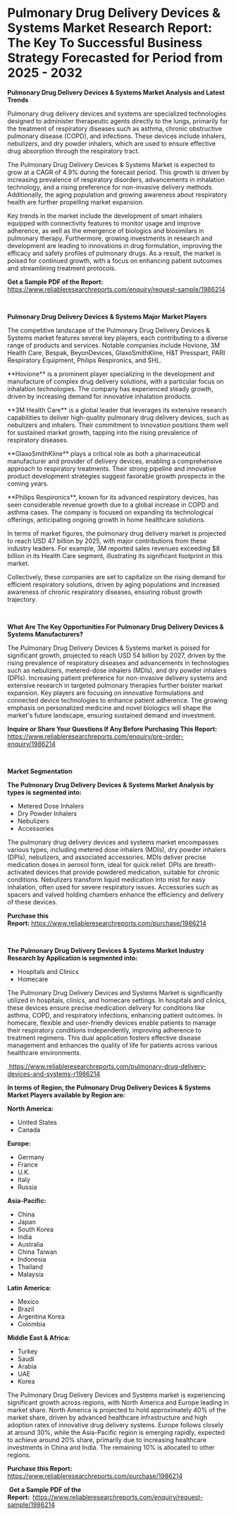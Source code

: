 <p><h1>Pulmonary Drug Delivery Devices & Systems Market Research Report: The Key To Successful Business Strategy Forecasted for Period from 2025 - 2032</h1></p><p><strong>Pulmonary Drug Delivery Devices & Systems Market Analysis and Latest Trends</strong></p>
<p><p>Pulmonary drug delivery devices and systems are specialized technologies designed to administer therapeutic agents directly to the lungs, primarily for the treatment of respiratory diseases such as asthma, chronic obstructive pulmonary disease (COPD), and infections. These devices include inhalers, nebulizers, and dry powder inhalers, which are used to ensure effective drug absorption through the respiratory tract.</p><p>The Pulmonary Drug Delivery Devices & Systems Market is expected to grow at a CAGR of 4.9% during the forecast period. This growth is driven by increasing prevalence of respiratory disorders, advancements in inhalation technology, and a rising preference for non-invasive delivery methods. Additionally, the aging population and growing awareness about respiratory health are further propelling market expansion.</p><p>Key trends in the market include the development of smart inhalers equipped with connectivity features to monitor usage and improve adherence, as well as the emergence of biologics and biosimilars in pulmonary therapy. Furthermore, growing investments in research and development are leading to innovations in drug formulation, improving the efficacy and safety profiles of pulmonary drugs. As a result, the market is poised for continued growth, with a focus on enhancing patient outcomes and streamlining treatment protocols.</p></p>
<p><strong>Get a Sample PDF of the Report:&nbsp;</strong> <a href="https://www.reliableresearchreports.com/enquiry/request-sample/1986214?utm_campaign=2242&utm_medium=2&utm_source=Github&utm_content=ia&utm_term=16042025&utm_id=pulmonary-drug-delivery-devices-systems">https://www.reliableresearchreports.com/enquiry/request-sample/1986214</a></p>
<p>&nbsp;</p>
<p><strong>Pulmonary Drug Delivery Devices & Systems Major Market Players</strong></p>
<p><p>The competitive landscape of the Pulmonary Drug Delivery Devices & Systems market features several key players, each contributing to a diverse range of products and services. Notable companies include Hovione, 3M Health Care, Bespak, BeyonDevices, GlaxoSmithKline, H&T Presspart, PARI Respiratory Equipment, Philips Respironics, and SHL.</p><p>**Hovione** is a prominent player specializing in the development and manufacture of complex drug delivery solutions, with a particular focus on inhalation technologies. The company has experienced steady growth, driven by increasing demand for innovative inhalation products.</p><p>**3M Health Care** is a global leader that leverages its extensive research capabilities to deliver high-quality pulmonary drug delivery devices, such as nebulizers and inhalers. Their commitment to innovation positions them well for sustained market growth, tapping into the rising prevalence of respiratory diseases.</p><p>**GlaxoSmithKline** plays a critical role as both a pharmaceutical manufacturer and provider of delivery devices, enabling a comprehensive approach to respiratory treatments. Their strong pipeline and innovative product development strategies suggest favorable growth prospects in the coming years.</p><p>**Philips Respironics**, known for its advanced respiratory devices, has seen considerable revenue growth due to a global increase in COPD and asthma cases. The company is focused on expanding its technological offerings, anticipating ongoing growth in home healthcare solutions.</p><p>In terms of market figures, the pulmonary drug delivery market is projected to reach USD 47 billion by 2025, with major contributions from these industry leaders. For example, 3M reported sales revenues exceeding $8 billion in its Health Care segment, illustrating its significant footprint in this market.</p><p>Collectively, these companies are set to capitalize on the rising demand for efficient respiratory solutions, driven by aging populations and increased awareness of chronic respiratory diseases, ensuring robust growth trajectory.</p></p>
<p>&nbsp;</p>
<p><strong>What Are The Key Opportunities For Pulmonary Drug Delivery Devices & Systems Manufacturers?</strong></p>
<p><p>The Pulmonary Drug Delivery Devices & Systems market is poised for significant growth, projected to reach USD 54 billion by 2027, driven by the rising prevalence of respiratory diseases and advancements in technologies such as nebulizers, metered-dose inhalers (MDIs), and dry powder inhalers (DPIs). Increasing patient preference for non-invasive delivery systems and extensive research in targeted pulmonary therapies further bolster market expansion. Key players are focusing on innovative formulations and connected device technologies to enhance patient adherence. The growing emphasis on personalized medicine and novel biologics will shape the market's future landscape, ensuring sustained demand and investment.</p></p>
<p><strong>Inquire or Share Your Questions If Any Before Purchasing This Report:</strong> <a href="https://www.reliableresearchreports.com/enquiry/pre-order-enquiry/1986214?utm_campaign=2242&utm_medium=2&utm_source=Github&utm_content=ia&utm_term=16042025&utm_id=pulmonary-drug-delivery-devices-systems">https://www.reliableresearchreports.com/enquiry/pre-order-enquiry/1986214</a></p>
<p>&nbsp;</p>
<p><strong>Market Segmentation</strong></p>
<p><strong>The Pulmonary Drug Delivery Devices & Systems Market Analysis by types is segmented into:</strong></p>
<p><ul><li>Metered Dose Inhalers</li><li>Dry Powder Inhalers</li><li>Nebulizers</li><li>Accessories</li></ul></p>
<p><p>The pulmonary drug delivery devices and systems market encompasses various types, including metered dose inhalers (MDIs), dry powder inhalers (DPIs), nebulizers, and associated accessories. MDIs deliver precise medication doses in aerosol form, ideal for quick relief. DPIs are breath-activated devices that provide powdered medication, suitable for chronic conditions. Nebulizers transform liquid medication into mist for easy inhalation, often used for severe respiratory issues. Accessories such as spacers and valved holding chambers enhance the efficiency and delivery of these devices.</p></p>
<p><strong>Purchase this Report:&nbsp;</strong><a href="https://www.reliableresearchreports.com/purchase/1986214?utm_campaign=2242&utm_medium=2&utm_source=Github&utm_content=ia&utm_term=16042025&utm_id=pulmonary-drug-delivery-devices-systems">https://www.reliableresearchreports.com/purchase/1986214</a></p>
<p>&nbsp;</p>
<p><strong>The Pulmonary Drug Delivery Devices & Systems Market Industry Research by Application is segmented into:</strong></p>
<p><ul><li>Hospitals and Clinics</li><li>Homecare</li></ul></p>
<p><p>The Pulmonary Drug Delivery Devices and Systems Market is significantly utilized in hospitals, clinics, and homecare settings. In hospitals and clinics, these devices ensure precise medication delivery for conditions like asthma, COPD, and respiratory infections, enhancing patient outcomes. In homecare, flexible and user-friendly devices enable patients to manage their respiratory conditions independently, improving adherence to treatment regimens. This dual application fosters effective disease management and enhances the quality of life for patients across various healthcare environments.</p></p>
<p><a href="https://www.reliableresearchreports.com/pulmonary-drug-delivery-devices-and-systems-r1986214?utm_campaign=2242&utm_medium=2&utm_source=Github&utm_content=ia&utm_term=16042025&utm_id=pulmonary-drug-delivery-devices-systems">&nbsp;https://www.reliableresearchreports.com/pulmonary-drug-delivery-devices-and-systems-r1986214</a></p>
<p><strong>In terms of Region, the Pulmonary Drug Delivery Devices & Systems Market Players available by Region are:</strong></p>
<p>
    <p> <strong> North America: </strong>
        <ul>
            <li>United States</li>
            <li>Canada</li>
        </ul>
        </p> 
    <p> <strong> Europe: </strong>
        <ul>
            <li>Germany</li>
            <li>France</li>
            <li>U.K.</li>
            <li>Italy</li>
            <li>Russia</li>
        </ul>
        </p> 
    <p> <strong> Asia-Pacific: </strong>
        <ul>
            <li>China</li>
            <li>Japan</li>
            <li>South Korea</li>
            <li>India</li>
            <li>Australia</li>
            <li>China Taiwan</li>
            <li>Indonesia</li>
            <li>Thailand</li>
            <li>Malaysia</li>
        </ul>
        </p> 
    <p> <strong> Latin America: </strong>
        <ul>
            <li>Mexico</li>
            <li>Brazil</li>
            <li>Argentina Korea</li>
            <li>Colombia</li>
        </ul>
        </p> 
    <p> <strong> Middle East & Africa: </strong>
        <ul>
            <li>Turkey</li>
            <li>Saudi</li>
            <li>Arabia</li>
            <li>UAE</li>
            <li>Korea</li>
        </ul>
    </p>
    </p>
<p><p>The Pulmonary Drug Delivery Devices and Systems market is experiencing significant growth across regions, with North America and Europe leading in market share. North America is projected to hold approximately 40% of the market share, driven by advanced healthcare infrastructure and high adoption rates of innovative drug delivery systems. Europe follows closely at around 30%, while the Asia-Pacific region is emerging rapidly, expected to achieve around 20% share, primarily due to increasing healthcare investments in China and India. The remaining 10% is allocated to other regions.</p></p>
<p><strong>Purchase this Report: </strong><a href="https://www.reliableresearchreports.com/purchase/1986214?utm_campaign=2242&utm_medium=2&utm_source=Github&utm_content=ia&utm_term=16042025&utm_id=pulmonary-drug-delivery-devices-systems">https://www.reliableresearchreports.com/purchase/1986214</a></p>
<p>&nbsp;<strong>Get a Sample PDF of the Report:&nbsp;&nbsp;</strong><a href="https://www.reliableresearchreports.com/enquiry/request-sample/1986214?utm_campaign=2242&utm_medium=2&utm_source=Github&utm_content=ia&utm_term=16042025&utm_id=pulmonary-drug-delivery-devices-systems">https://www.reliableresearchreports.com/enquiry/request-sample/1986214</a></p>
<p><strong></strong></p>
<p><p></p><p></p><p></p></p>